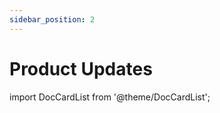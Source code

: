 ```yaml
---
sidebar_position: 2
---
```


# Product Updates

import DocCardList from '@theme/DocCardList';

<DocCardList />

